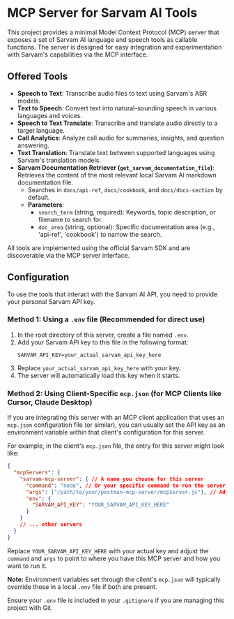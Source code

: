 # MCP Server for Sarvam AI Tools

This project provides a minimal Model Context Protocol (MCP) server that exposes a set of Sarvam AI language and speech tools as callable functions. The server is designed for easy integration and experimentation with Sarvam's capabilities via the MCP interface.

## Offered Tools

- **Speech to Text**: Transcribe audio files to text using Sarvam's ASR models.
- **Text to Speech**: Convert text into natural-sounding speech in various languages and voices.
- **Speech to Text Translate**: Transcribe and translate audio directly to a target language.
- **Call Analytics**: Analyze call audio for summaries, insights, and question answering.
- **Text Translation**: Translate text between supported languages using Sarvam's translation models.
- **Sarvam Documentation Retriever (`get_sarvam_documentation_file`)**: Retrieves the content of the most relevant local Sarvam AI markdown documentation file.
    - Searches in `docs/api-ref`, `docs/cookbook`, and `docs/docs-section` by default.
    - **Parameters**:
        - `search_term` (string, required): Keywords, topic description, or filename to search for.
        - `doc_area` (string, optional): Specific documentation area (e.g., 'api-ref', 'cookbook') to narrow the search.

All tools are implemented using the official Sarvam SDK and are discoverable via the MCP server interface.

## Configuration

To use the tools that interact with the Sarvam AI API, you need to provide your personal Sarvam API key.

### Method 1: Using a `.env` file (Recommended for direct use)

1.  In the root directory of this server, create a file named `.env`.
2.  Add your Sarvam API key to this file in the following format:
    ```
    SARVAM_API_KEY=your_actual_sarvam_api_key_here
    ```
3.  Replace `your_actual_sarvam_api_key_here` with your key.
4.  The server will automatically load this key when it starts.

### Method 2: Using Client-Specific `mcp.json` (for MCP Clients like Cursor, Claude Desktop)

If you are integrating this server with an MCP client application that uses an `mcp.json` configuration file (or similar), you can usually set the API key as an environment variable within that client's configuration for this server.

For example, in the client's `mcp.json` file, the entry for this server might look like:

```json
{
  "mcpServers": {
    "sarvam-mcp-server": { // A name you choose for this server
      "command": "node", // Or your specific command to run the server
      "args": ["/path/to/your/postman-mcp-server/mcpServer.js"], // Adjust path and add flags like --sse if needed
      "env": {
        "SARVAM_API_KEY": "YOUR_SARVAM_API_KEY_HERE"
      }
    }
    // ... other servers
  }
}
```

Replace `YOUR_SARVAM_API_KEY_HERE` with your actual key and adjust the `command` and `args` to point to where you have this MCP server and how you want to run it.

**Note:** Environment variables set through the client's `mcp.json` will typically override those in a local `.env` file if both are present.

Ensure your `.env` file is included in your `.gitignore` if you are managing this project with Git.
